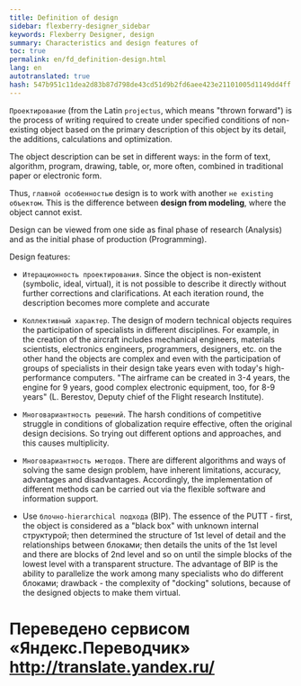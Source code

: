 ```yaml
--- 
title: Definition of design 
sidebar: flexberry-designer_sidebar 
keywords: Flexberry Designer, design 
summary: Characteristics and design features of 
toc: true 
permalink: en/fd_definition-design.html 
lang: en 
autotranslated: true 
hash: 547b951c11dea2d83b87d798de43cd51d9b2fd6aee423e21101005d1149dd4ff 
--- 
```


`Проектирование` (from the Latin `projectus`, which means "thrown forward") is the process of writing required to create under specified conditions of non-existing object based on the primary description of this object by its detail, the additions, calculations and optimization. 

The object description can be set in different ways: in the form of text, algorithm, program, drawing, table, or, more often, combined in traditional paper or electronic form. 

Thus, `главной особенностью` design is to work with another `не existing объектом`. This is the difference between __design from modeling__, where the object cannot exist. 

Design can be viewed from one side as final phase of research (Analysis) and as the initial phase of production (Programming). 

Design features: 
* `Итерационность проектирования`. Since the object is non-existent (symbolic, ideal, virtual), it is not possible to describe it directly without further corrections and clarifications. At each iteration round, the description becomes more complete and accurate 

* `Коллективный характер`. The design of modern technical objects requires the participation of specialists in different disciplines. For example, in the creation of the aircraft includes mechanical engineers, materials scientists, electronics engineers, programmers, designers, etc. on the other hand the objects are complex and even with the participation of groups of specialists in their design take years even with today's high-performance computers. "The airframe can be created in 3-4 years, the engine for 9 years, good complex electronic equipment, too, for 8-9 years" (L. Berestov, Deputy chief of the Flight research Institute). 

* `Многовариантность решений`. The harsh conditions of competitive struggle in conditions of globalization require effective, often the original design decisions. So trying out different options and approaches, and this causes multiplicity. 

* `Многовариантность методов`. There are different algorithms and ways of solving the same design problem, have inherent limitations, accuracy, advantages and disadvantages. Accordingly, the implementation of different methods can be carried out via the flexible software and information support. 

* Use `блочно-hierarchical подхода` (BIP). The essence of the PUTT - first, the object is considered as a "black box" with unknown internal структурой; then determined the structure of 1st level of detail and the relationships between блоками; then details the units of the 1st level and there are blocks of 2nd level and so on until the simple blocks of the lowest level with a transparent structure. The advantage of BIP is the ability to parallelize the work among many specialists who do different блоками; drawback - the complexity of "docking" solutions, because of the designed objects to make them virtual. 



 # Переведено сервисом «Яндекс.Переводчик» http://translate.yandex.ru/